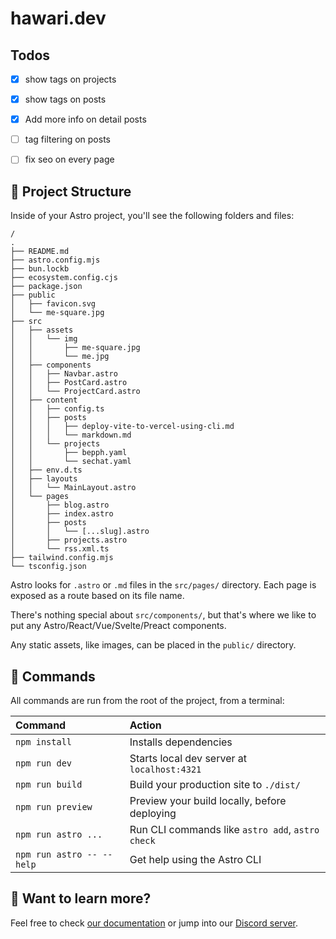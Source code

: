 # hawari.dev

## Todos

- [x] show tags on projects
- [x] show tags on posts
- [x] Add more info on detail posts
- [ ] tag filtering on posts
- [ ] fix seo on every page


## 🚀 Project Structure

Inside of your Astro project, you'll see the following folders and files:

```text
/
.
├── README.md
├── astro.config.mjs
├── bun.lockb
├── ecosystem.config.cjs
├── package.json
├── public
│   ├── favicon.svg
│   └── me-square.jpg
├── src
│   ├── assets
│   │   └── img
│   │       ├── me-square.jpg
│   │       └── me.jpg
│   ├── components
│   │   ├── Navbar.astro
│   │   ├── PostCard.astro
│   │   └── ProjectCard.astro
│   ├── content
│   │   ├── config.ts
│   │   ├── posts
│   │   │   ├── deploy-vite-to-vercel-using-cli.md
│   │   │   └── markdown.md
│   │   └── projects
│   │       ├── bepph.yaml
│   │       └── sechat.yaml
│   ├── env.d.ts
│   ├── layouts
│   │   └── MainLayout.astro
│   └── pages
│       ├── blog.astro
│       ├── index.astro
│       ├── posts
│       │   └── [...slug].astro
│       ├── projects.astro
│       └── rss.xml.ts
├── tailwind.config.mjs
└── tsconfig.json
```

Astro looks for `.astro` or `.md` files in the `src/pages/` directory. Each page is exposed as a route based on its file name.

There's nothing special about `src/components/`, but that's where we like to put any Astro/React/Vue/Svelte/Preact components.

Any static assets, like images, can be placed in the `public/` directory.

## 🧞 Commands

All commands are run from the root of the project, from a terminal:

| Command                   | Action                                           |
| :------------------------ | :----------------------------------------------- |
| `npm install`             | Installs dependencies                            |
| `npm run dev`             | Starts local dev server at `localhost:4321`      |
| `npm run build`           | Build your production site to `./dist/`          |
| `npm run preview`         | Preview your build locally, before deploying     |
| `npm run astro ...`       | Run CLI commands like `astro add`, `astro check` |
| `npm run astro -- --help` | Get help using the Astro CLI                     |

## 👀 Want to learn more?

Feel free to check [our documentation](https://docs.astro.build) or jump into our [Discord server](https://astro.build/chat).
